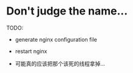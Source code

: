 Don't judge the name...
=======================

TODO:

* generate nginx configuration file
* restart nginx

* 可能真的应该把那个该死的线程拿掉...
